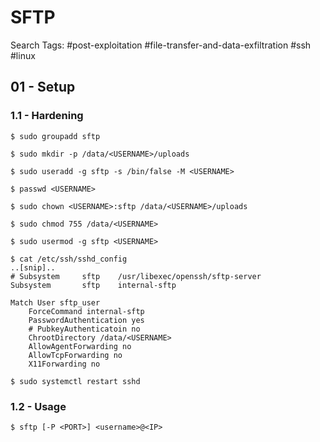 # SFTP

Search Tags: #post-exploitation #file-transfer-and-data-exfiltration #ssh #linux

## 01 - Setup

### 1.1 - Hardening

```
$ sudo groupadd sftp

$ sudo mkdir -p /data/<USERNAME>/uploads

$ sudo useradd -g sftp -s /bin/false -M <USERNAME>

$ passwd <USERNAME>

$ sudo chown <USERNAME>:sftp /data/<USERNAME>/uploads

$ sudo chmod 755 /data/<USERNAME>

$ sudo usermod -g sftp <USERNAME>
```

```
$ cat /etc/ssh/sshd_config
..[snip]..
# Subsystem     sftp    /usr/libexec/openssh/sftp-server
Subsystem       sftp    internal-sftp

Match User sftp_user
	ForceCommand internal-sftp
	PasswordAuthentication yes
	# PubkeyAuthenticatoin no
	ChrootDirectory /data/<USERNAME>
	AllowAgentForwarding no
	AllowTcpForwarding no
	X11Forwarding no
```

`$ sudo systemctl restart sshd`

### 1.2 - Usage

`$ sftp [-P <PORT>] <username>@<IP>`